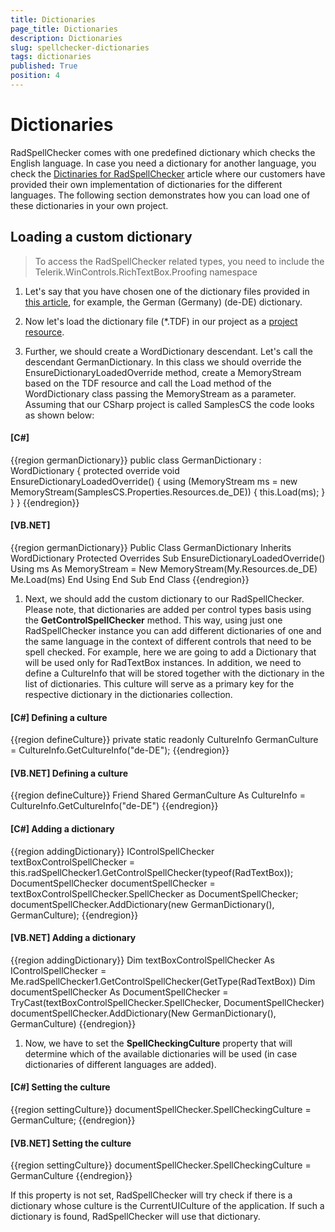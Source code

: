 ```yaml
---
title: Dictionaries
page_title: Dictionaries
description: Dictionaries
slug: spellchecker-dictionaries
tags: dictionaries
published: True
position: 4
---
```


# Dictionaries



RadSpellChecker comes with one predefined dictionary which checks the English language.
        In case you need a dictionary for another language, you check the [Dictinaries for RadSpellChecker](http://www.telerik.com/community/code-library/winforms/localization-providers/dictionaries-for-radspellchecker.aspx)
        article where our customers have provided their own implementation of dictionaries for the different languages.
        The following section demonstrates how you can load one of these dictionaries in your own project.
      

## Loading a custom dictionary

>To access the RadSpellChecker related types, you need to include the Telerik.WinControls.RichTextBox.Proofing namespace

1. Let's say that you have chosen one of the dictionary files provided in [this article](http://www.telerik.com/community/code-library/winforms/localization-providers/dictionaries-for-radspellchecker.aspx), for example, the German (Germany) (de-DE) dictionary.
            

1. Now let's load the dictionary file (*.TDF) in our project as a
              [project resource](http://msdn.microsoft.com/en-us/library/3bka19x4(v=vs.100).aspx).
            

1. Further, we should create a WordDictionary descendant. Let's call the descendant GermanDictionary. In this class
              we should override the EnsureDictionaryLoadedOverride method, create a MemoryStream based on the
              TDF resource and call the Load method of the WordDictionary class passing the MemoryStream as a parameter. Assuming
              that our CSharp project is called SamplesCS the code looks as shown below:
            

#### __[C#]__

{{region germanDictionary}}
	    public class GermanDictionary : WordDictionary
	    {
	        protected override void EnsureDictionaryLoadedOverride()
	        {
	            using (MemoryStream ms = new MemoryStream(SamplesCS.Properties.Resources.de_DE))
	            {
	                this.Load(ms);
	            }
	        }
	    }
	{{endregion}}



#### __[VB.NET]__

{{region germanDictionary}}
	Public Class GermanDictionary
	    Inherits WordDictionary
	    Protected Overrides Sub EnsureDictionaryLoadedOverride()
	        Using ms As MemoryStream = New MemoryStream(My.Resources.de_DE)
	            Me.Load(ms)
	        End Using
	    End Sub
	End Class
	{{endregion}}



1. Next, we should add the custom dictionary to our RadSpellChecker. Please note,
              that dictionaries are added per control types basis using the __GetControlSpellChecker__ method.
              This way, using just one RadSpellChecker instance you can
              add different dictionaries of one and the same language in the context of different controls that need to be
              spell checked. For example, here we are going to add a Dictionary that will be used only for RadTextBox instances.
              In addition, we need to define a CultureInfo that will be stored together with the dictionary in the list of
              dictionaries. This culture will serve as a primary key for the respective dictionary in the dictionaries collection.
            

#### __[C#] Defining a culture__

{{region defineCulture}}
	        private static readonly CultureInfo GermanCulture = CultureInfo.GetCultureInfo("de-DE");
	{{endregion}}



#### __[VB.NET] Defining a culture__

{{region defineCulture}}
	    Friend Shared GermanCulture As CultureInfo = CultureInfo.GetCultureInfo("de-DE")
	{{endregion}}



#### __[C#] Adding a dictionary__

{{region addingDictionary}}
	            IControlSpellChecker textBoxControlSpellChecker = this.radSpellChecker1.GetControlSpellChecker(typeof(RadTextBox));
	            DocumentSpellChecker documentSpellChecker = textBoxControlSpellChecker.SpellChecker as DocumentSpellChecker;
	            documentSpellChecker.AddDictionary(new GermanDictionary(), GermanCulture);
	{{endregion}}



#### __[VB.NET] Adding a dictionary__

{{region addingDictionary}}
	        Dim textBoxControlSpellChecker As IControlSpellChecker = Me.radSpellChecker1.GetControlSpellChecker(GetType(RadTextBox))
	        Dim documentSpellChecker As DocumentSpellChecker = TryCast(textBoxControlSpellChecker.SpellChecker, DocumentSpellChecker)
	        documentSpellChecker.AddDictionary(New GermanDictionary(), GermanCulture)
	{{endregion}}



1. Now, we have to set the __SpellCheckingCulture__ property that will determine which of the available dictionaries will
              be used (in case dictionaries of different languages are added).
            

#### __[C#] Setting the culture__

{{region settingCulture}}
	            documentSpellChecker.SpellCheckingCulture = GermanCulture;
	{{endregion}}



#### __[VB.NET] Setting the culture__

{{region settingCulture}}
	        documentSpellChecker.SpellCheckingCulture = GermanCulture
	{{endregion}}

If this property is not set, RadSpellChecker will
              try check if there is a dictionary whose culture is the CurrentUICulture of the application. If such a dictionary is found, RadSpellChecker
              will use that dictionary.
            
